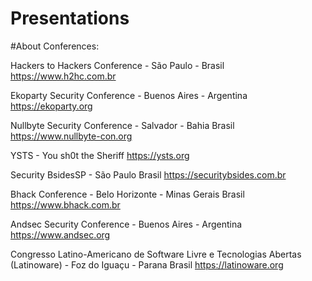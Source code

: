 # Presentations
#About Conferences:

Hackers to Hackers Conference - São Paulo - Brasil
https://www.h2hc.com.br 

Ekoparty Security Conference - Buenos Aires - Argentina
https://ekoparty.org

Nullbyte Security Conference - Salvador - Bahia Brasil
https://www.nullbyte-con.org

YSTS - You sh0t the Sheriff
https://ysts.org

Security BsidesSP - São Paulo Brasil
https://securitybsides.com.br

Bhack Conference - Belo Horizonte - Minas Gerais Brasil
https://www.bhack.com.br

Andsec Security Conference - Buenos Aires - Argentina
https://www.andsec.org

Congresso Latino-Americano de Software Livre e Tecnologias Abertas (Latinoware) - Foz do Iguaçu - Parana Brasil
https://latinoware.org
